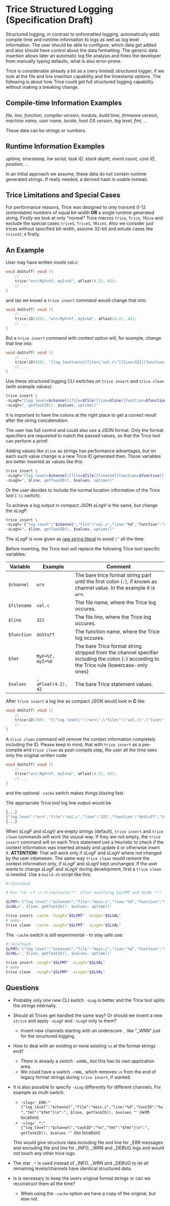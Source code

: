 # Trice Structured Logging (Specification Draft)

Structured logging, in contrast to unformatted logging, automatically adds compile time and runtime information to logs as well as log level information. The user should be able to configure, which data get added and also should have control about the data formatting. The generic data insertion allows later an automatic log file analysis and frees the developer from manually typing defaults, what is also error-prone.

Trice is considerable already a bit as a (very limited) structured logger, if we look at the file and line insertion capability and the timestamp options. The following is about how Trice could get full structured logging capability without making a breaking change.

## Compile-time Information Examples

*file, line, function, compiler version, module, build time, firmware version, machine name, user name, locale, host OS version, log level, fmt, ...*

These data can be strings or numbers.

## Runtime Information Examples

*uptime, timestamp, hw serial, task ID, stack depth, event count, core ID, position, ...*

In an initial approach we assume, these data do not contain runtime generated strings. If really needed, a derived hash is usable instead.

## Trice Limitations and Special Cases

For performance reasons, Trice was designed to only transmit 0-12 (extendable) numbers of equal bit-width **OR** a single runtime generated string. Firstly we look at only "normal" Trice macros `trice`, `Trice`, `TRice` and exclude the special cases `triceS`, `TriceS`, `TRiceS`. Also we consider just trices without specified bit-width, assume 32-bit and exlude cases like `trice32_4` firstly.

## An Example

User may have written inside *val.c*:

```C
void doStuff( void ){
    // ...
    trice("wrn:MyF=%f, myI=%d", aFloat(4.2), 42);
    // ...
}
```

and (as we know) a `trice insert` command would change that into:

```C
void doStuff( void ){
    // ...
    trice(iD(123), "wrn:MyF=%f, myI=%d", aFloat(4.2), 42);
    // ...
}
```

But a `trice insert` command with context option will, for example, change that line into:

```C
void doStuff( void ){
    // ...
    trice(iD(456), "[log level=wrn][file=\"val.c\"][line=321][function=doStuff][taskID=%x][fmt=\"MyF=%f, myI=%d\"][uptime=%08us]\n", getTaskID(), aFloat(4.2), 42), uptime()) ;
    // ...
}
```

Use these structured logging CLI switches on `trice insert` and `trice clean` (with example values):

```bash
trice insert \
-sLogF="[log level=$channel][file=$file][line=$line][function=$function][taskID=%x][fmt=$fmt][uptime=%08us]\n" \
-sLogV=", getTaskID(), $values, uptime()"
```

It is important to have the colons at the right place to get a correct result after the string concatenation. 

The user has full control and could also use a JSON format. Only the format specifiers are requested to match the passed values, so that the Trice tool can perform a printf.

Adding values like `$line` as strings has performance advantages, but on each such value change is a new Trice ID generated then. Those variables are better inserted as values like this:

```bash
trice insert \
-sLogF="[log level=$channel][file=$file][line=%d][function=$function][taskID=%x][fmt=$fmt][uptime=%08us]\n" \
-sLogV=", $line, getTaskID(), $values, uptime()"
```

Or the user decides to include the normal location information of the Trice tool (`-li` switch).

To achieve a log output in compact JSON *sLogV* is the same, but change the *sLogF*:

```bash
trice insert \
-sLogF=`{"log level":"$channel","file":"val.c","line:"%d","function":"$function","taskID":"%x","fmt":"MyF=%f, myI=%d","uptime":%08u us"}\n` \
-sLogV=", $line, getTaskID(), $values, uptime()"
```

The *sLogF* is now given as [raw string literal](https://go.dev/ref/spec#String_literals) to avoid `\"` all the time. 

Before inserting, the Trice tool will replace the following Trice tool specific variables:

| Variable    | Example             | Comment                                                                                                                                      |
|-------------|---------------------|----------------------------------------------------------------------------------------------------------------------------------------------|
| `$channel`  | `wrn`               | The bare trice format string part until the first colon (`:`), if known as channel value. In the example it is `wrn`.                        |
| `$filename` | `val.c`             | The file name, where the Trice log occures.                                                                                                  |
| `$line`     | `321`               | The file line, where the Trice log occures.                                                                                                  |
| `$function` | `doStuff`           | The function name, where the Trice log occures.                                                                                              |
| `$fmt`      | `MyF=%f, myI=%d`    | The bare Trice format string stripped from the channel specifier including the colon (`:`) according to the Trice rule (lowercase-only ones) |
| `$values`   | `, aFloat(4.2), 42` | The bare Trice statement values.                                                                                                             |

After `trice insert` a log line as compact JSON would look in **C** like

```C
void doStuff( void ){
    // ...
    trice(iD(789), "{\"log level\":\"wrn\",\"file\":\"val.c\",\"line\":\"%d\",\"function\":\"doStuff\",\"taskID\":\"%x\",\"fmt\":\"MyF=%f, myI=%d\",\"uptime\":\"%08u us\"}\n', $line, getTaskID(), aFloat(4.2), 42), uptime());
    // ...
}
```

A `trice clean` command will remove the context information completely including the ID. Please keep in mind, that with `trice insert` as a pre-compile and `trice clean` as post-compile step, the user all the time sees only the original written code

```C
void doStuff( void ){
    // ...
    trice("wrn:MyF=%f, myI=%d", aFloat(4.2), 42);
    // ...
}
```

and the optional `-cache` switch makes things blazing fast.

The appropriate Trice tool log line output would be

```bash
{...}
{"log level":"wrn","file":"val.c","line":"321","function":"doStuff","taskID":"0x123","fmt":"MyF=4.2000, myI=42","uptime":"12345678 us"}
{...}
```

When *sLogF* and *sLogV* are empty strings (default), `trice insert` and `trice clean` commands will work the ususal way. If they are not empty, the `trice insert` command will on each Trice statement use a heuristic to check if the context information was inserted already and update it or otherwise insert it. **ATTENTION:** That will work only if *sLogF* and *sLogV* where not changed by the user inbetween. The same way `trice clean` would remove the context information only, if *sLogF* and *sLogV* kept unchanged. If the user wants to change *sLogF* and *sLogV* during development, first a `trice clean` is needed. Use a `build.sh` script like this:

```bash
#!/bin/bash

# Run "rm -rf ~/.trice/cache/*", after modifying $SLFMT and SLVAL !!!

SLFMT='{"log level":"$channel","file":"main.c","line:"%d","function":"$function","taskID":"%x","fmt":"$fmt","uptime":"%08u us"}\n'
SLVAL=', $line, getTaskID(), $values, uptime()'

trice insert -cache -sLogF="$SLFMT" -sLogV="$SLVAL"
# make
trice clean  -cache -sLogF="$SLFMT" -sLogV="$SLVAL"
```

The `-cache` switch is still experimental - to stay safe use:

```bash
#!/bin/bash
SLFMT='{"log level":"$channel","file":"main.c","line:"%d","function":"$function","taskID":"%x","fmt":"$fmt","uptime":"%08u us"}\n'
SLVAL=', $line, getTaskID(), $values, uptime()'

trice insert -sLogF="$SLFMT" -sLogV="$SLVAL"
# make
trice clean  -sLogF="$SLFMT" -sLogV="$SLVAL"
```

## Questions 

* Probably only one new CLI switch `-sLog` is better and the Trice tool splits the strings internally.
* Should all Trices get handled the same way? Or should we invent a new `strice` and apply `-sLogF` and `-sLogV` only to them?
  * Invent new channels starting with an underscore `_` like "_WRN" just for the structured logging.
* How to deal with an existing or none existing `\n` at the format strings end?
  * There is already a switch `-addNL`, but this has its own application area.
  * We could have a switch `-rmNL`, which removes `\n` from the end of legacy format strings during `trice insert`, if wanted.
* It is also possible to specify `-sLog` differently for different channels. For example as multi switch:
  * `-slog='_ERR:"{"log_level":"$channel","file":"main.c","line:"%d","taskID":"%x","fmt":"$fmt"}\n":", $line, getTaskID(), $values "'` (with location)
  * `-slog='_*:"{"log_level":"$channel","taskID":"%x","fmt":"$fmt"}\n":", getTaskID(), $values "'` (no location)
  
  This would give structure data including file and line for _ERR messages and excluding file and line for _INFO, _WRN and _DEBUG logs and would not touch any other trice logs.
* The star `_*` is used instead of _INFO, _WRN and _DEBUG to let all remaining levels/channels have identical structured data.
* Is is necessary to keep the users original format strings or can we reconstruct them all the time?
  * When using the `-cache` option we have a copy of the original, but else not. 


<!--

for example according to a configuration file.

    A trice insert -runtimeContext command would only add the runtime information trice(iD(124), "wrn:<taskID:%d>MyValueA %d, myValue %d", getTaskID(), 11, 22);

    The compile time information goes only into a compileTimeContext.json file, similar to file and line already now inside li.json and is displayed by the Trice tool according to the configuration.

    So a triceConfiguration.json file could get specified, where the user selects, which compile time and runtime information should be added, how to obtain it and also how this information should look like.

    Example: TRice("MSG:day is %d\n", Val); -> with trice insert -fullContext this gets:

    trice(200), "context: [hw=%x] [core=%x] [log level=MSG] [fn=main] [build time=2025-06-10_12:34:56] [weekday is %d]\n", getHwSerial(), getCoreID(), Val);

Runtime generated strings need their own separate Trice. triceS("name=%20s\n", sVal); type Trice logs can get compile time context added by format string extension, but not get runtime context added. Also including runtime generated strings as runtime context in to "normal" Trice logs is not possible within the same Trice statement. How to handle that in a clean way?

Example: TRiceS("MSG:weekday is %10s\n", sVal); -> with trice insert -fullContext this gets:

trice(201), "runtimeContext: [hw=%x] [core=%x]", getHwSerial(), getCoreID()); TRiceS(iD(203), "compileTimeContext:[log level=MSG] [fn=main] [build time=2025-06-10_12:34:56] [weekday is %10s]\n", sVal);

-->

